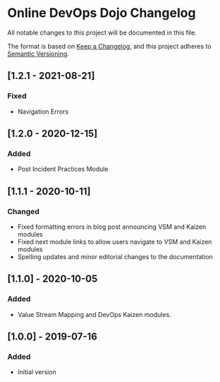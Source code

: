 # Online DevOps Dojo Changelog

All notable changes to this project will be documented in this file.

The format is based on [Keep a Changelog](https://keepachangelog.com/en/1.0.0/),
and this project adheres to [Semantic Versioning](https://semver.org/spec/v2.0.0.html).

## [1.2.1 - 2021-08-21]

### Fixed

- Navigation Errors

## [1.2.0 - 2020-12-15]

### Added

- Post Incident Practices Module

## [1.1.1 - 2020-10-11]

### Changed

- Fixed formatting errors in blog post announcing VSM and Kaizen modules
- Fixed next module links to allow users navigate to VSM and Kaizen modules
- Spelling updates and minor editorial changes to the documentation

## [1.1.0] - 2020-10-05

### Added

- Value Stream Mapping and DevOps Kaizen modules.

## [1.0.0] - 2019-07-16

### Added

- Initial version
